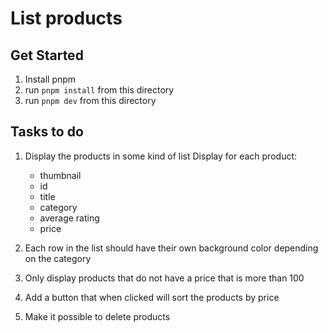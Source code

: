 # List products

## Get Started
1. Install pnpm
2. run `pnpm install` from this directory
3. run `pnpm dev` from this directory

## Tasks to do
 1. Display the products in some kind of list
     Display for each product:
       - thumbnail
       - id
       - title
       - category
       - average rating
       - price
       
 2. Each row in the list should have their own background color depending on the category
 3. Only display products that do not have a price that is more than 100
 4. Add a button that when clicked will sort the products by price
 5. Make it possible to delete products

